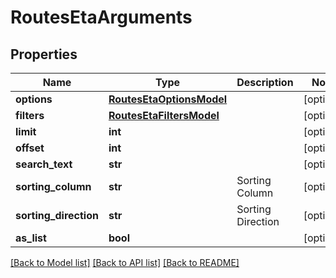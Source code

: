 # RoutesEtaArguments

## Properties
Name | Type | Description | Notes
------------ | ------------- | ------------- | -------------
**options** | [**RoutesEtaOptionsModel**](RoutesEtaOptionsModel.md) |  | [optional] 
**filters** | [**RoutesEtaFiltersModel**](RoutesEtaFiltersModel.md) |  | [optional] 
**limit** | **int** |  | [optional] 
**offset** | **int** |  | [optional] 
**search_text** | **str** |  | [optional] 
**sorting_column** | **str** | Sorting Column | [optional] 
**sorting_direction** | **str** | Sorting Direction | [optional] 
**as_list** | **bool** |  | [optional] 

[[Back to Model list]](../README.md#documentation-for-models) [[Back to API list]](../README.md#documentation-for-api-endpoints) [[Back to README]](../README.md)


